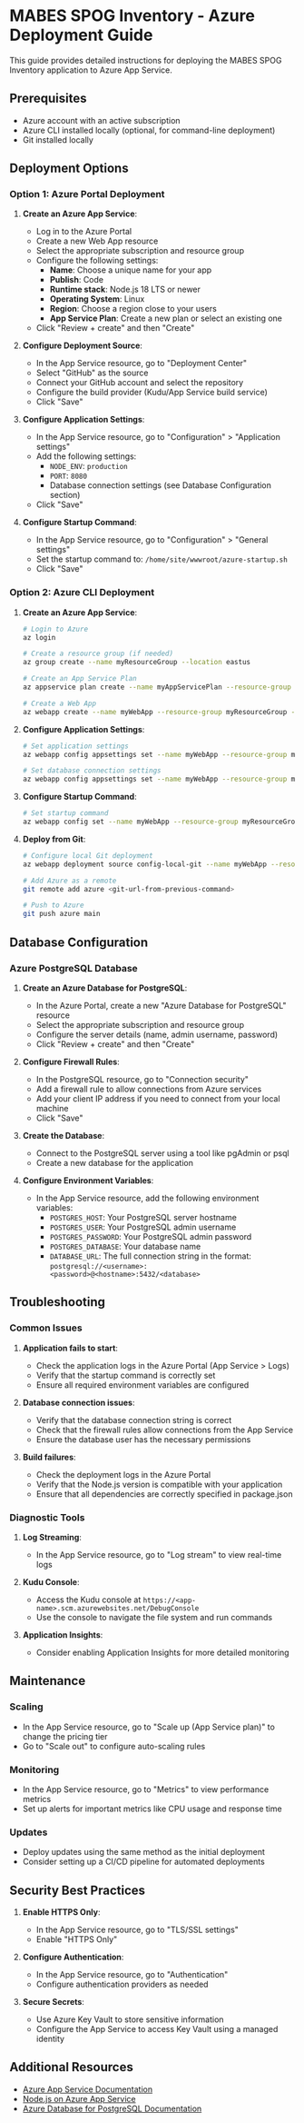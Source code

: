 # MABES SPOG Inventory - Azure Deployment Guide

This guide provides detailed instructions for deploying the MABES SPOG Inventory application to Azure App Service.

## Prerequisites

- Azure account with an active subscription
- Azure CLI installed locally (optional, for command-line deployment)
- Git installed locally

## Deployment Options

### Option 1: Azure Portal Deployment

1. **Create an Azure App Service**:
   - Log in to the Azure Portal
   - Create a new Web App resource
   - Select the appropriate subscription and resource group
   - Configure the following settings:
     - **Name**: Choose a unique name for your app
     - **Publish**: Code
     - **Runtime stack**: Node.js 18 LTS or newer
     - **Operating System**: Linux
     - **Region**: Choose a region close to your users
     - **App Service Plan**: Create a new plan or select an existing one
   - Click "Review + create" and then "Create"

2. **Configure Deployment Source**:
   - In the App Service resource, go to "Deployment Center"
   - Select "GitHub" as the source
   - Connect your GitHub account and select the repository
   - Configure the build provider (Kudu/App Service build service)
   - Click "Save"

3. **Configure Application Settings**:
   - In the App Service resource, go to "Configuration" > "Application settings"
   - Add the following settings:
     - `NODE_ENV`: `production`
     - `PORT`: `8080`
     - Database connection settings (see Database Configuration section)
   - Click "Save"

4. **Configure Startup Command**:
   - In the App Service resource, go to "Configuration" > "General settings"
   - Set the startup command to: `/home/site/wwwroot/azure-startup.sh`
   - Click "Save"

### Option 2: Azure CLI Deployment

1. **Create an Azure App Service**:
   ```bash
   # Login to Azure
   az login

   # Create a resource group (if needed)
   az group create --name myResourceGroup --location eastus

   # Create an App Service Plan
   az appservice plan create --name myAppServicePlan --resource-group myResourceGroup --sku B1 --is-linux

   # Create a Web App
   az webapp create --name myWebApp --resource-group myResourceGroup --plan myAppServicePlan --runtime "NODE|18-lts"
   ```

2. **Configure Application Settings**:
   ```bash
   # Set application settings
   az webapp config appsettings set --name myWebApp --resource-group myResourceGroup --settings NODE_ENV=production PORT=8080
   
   # Set database connection settings
   az webapp config appsettings set --name myWebApp --resource-group myResourceGroup --settings DATABASE_URL="your-database-connection-string"
   ```

3. **Configure Startup Command**:
   ```bash
   # Set startup command
   az webapp config set --name myWebApp --resource-group myResourceGroup --startup-file "/home/site/wwwroot/azure-startup.sh"
   ```

4. **Deploy from Git**:
   ```bash
   # Configure local Git deployment
   az webapp deployment source config-local-git --name myWebApp --resource-group myResourceGroup

   # Add Azure as a remote
   git remote add azure <git-url-from-previous-command>

   # Push to Azure
   git push azure main
   ```

## Database Configuration

### Azure PostgreSQL Database

1. **Create an Azure Database for PostgreSQL**:
   - In the Azure Portal, create a new "Azure Database for PostgreSQL" resource
   - Select the appropriate subscription and resource group
   - Configure the server details (name, admin username, password)
   - Click "Review + create" and then "Create"

2. **Configure Firewall Rules**:
   - In the PostgreSQL resource, go to "Connection security"
   - Add a firewall rule to allow connections from Azure services
   - Add your client IP address if you need to connect from your local machine
   - Click "Save"

3. **Create the Database**:
   - Connect to the PostgreSQL server using a tool like pgAdmin or psql
   - Create a new database for the application

4. **Configure Environment Variables**:
   - In the App Service resource, add the following environment variables:
     - `POSTGRES_HOST`: Your PostgreSQL server hostname
     - `POSTGRES_USER`: Your PostgreSQL admin username
     - `POSTGRES_PASSWORD`: Your PostgreSQL admin password
     - `POSTGRES_DATABASE`: Your database name
     - `DATABASE_URL`: The full connection string in the format:
       `postgresql://<username>:<password>@<hostname>:5432/<database>`

## Troubleshooting

### Common Issues

1. **Application fails to start**:
   - Check the application logs in the Azure Portal (App Service > Logs)
   - Verify that the startup command is correctly set
   - Ensure all required environment variables are configured

2. **Database connection issues**:
   - Verify that the database connection string is correct
   - Check that the firewall rules allow connections from the App Service
   - Ensure the database user has the necessary permissions

3. **Build failures**:
   - Check the deployment logs in the Azure Portal
   - Verify that the Node.js version is compatible with your application
   - Ensure that all dependencies are correctly specified in package.json

### Diagnostic Tools

1. **Log Streaming**:
   - In the App Service resource, go to "Log stream" to view real-time logs

2. **Kudu Console**:
   - Access the Kudu console at `https://<app-name>.scm.azurewebsites.net/DebugConsole`
   - Use the console to navigate the file system and run commands

3. **Application Insights**:
   - Consider enabling Application Insights for more detailed monitoring

## Maintenance

### Scaling

- In the App Service resource, go to "Scale up (App Service plan)" to change the pricing tier
- Go to "Scale out" to configure auto-scaling rules

### Monitoring

- In the App Service resource, go to "Metrics" to view performance metrics
- Set up alerts for important metrics like CPU usage and response time

### Updates

- Deploy updates using the same method as the initial deployment
- Consider setting up a CI/CD pipeline for automated deployments

## Security Best Practices

1. **Enable HTTPS Only**:
   - In the App Service resource, go to "TLS/SSL settings"
   - Enable "HTTPS Only"

2. **Configure Authentication**:
   - In the App Service resource, go to "Authentication"
   - Configure authentication providers as needed

3. **Secure Secrets**:
   - Use Azure Key Vault to store sensitive information
   - Configure the App Service to access Key Vault using a managed identity

## Additional Resources

- [Azure App Service Documentation](https://docs.microsoft.com/en-us/azure/app-service/)
- [Node.js on Azure App Service](https://docs.microsoft.com/en-us/azure/app-service/quickstart-nodejs)
- [Azure Database for PostgreSQL Documentation](https://docs.microsoft.com/en-us/azure/postgresql/)
